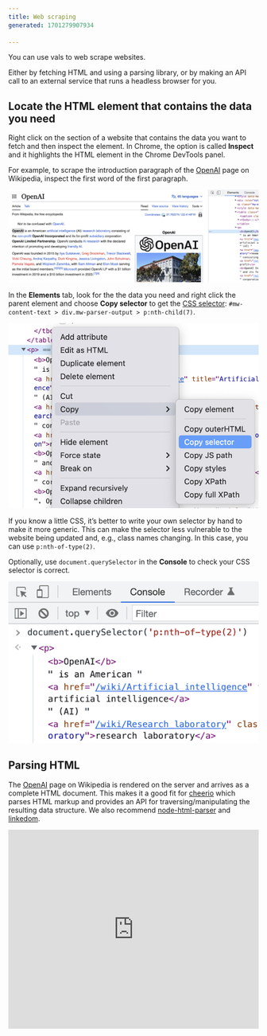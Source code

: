 ```yaml
---
title: Web scraping
generated: 1701279907934

---
```


You can use vals to web scrape websites.

Either by fetching HTML and using a parsing library, or by making an API call to an external service that runs a headless browser for you.

## Locate the HTML element that contains the data you need

Right click on the section of a website that contains the data you want to fetch and then inspect the element. In Chrome, the option is called **Inspect** and it highlights the HTML element in the Chrome DevTools panel.

For example, to scrape the introduction paragraph of the [OpenAI](https://en.wikipedia.org/wiki/OpenAI) page on Wikipedia, inspect the first word of the first paragraph.

![Screenshot 2023-06-24 at 21.54.10.png](./web-scraping/screenshot_2023-06-24_at_215410.png)

In the **Elements** tab, look for the the data you need and right click the parent element and choose **Copy selector** to get the [CSS selector](https://developer.mozilla.org/en-US/docs/Web/CSS/CSS_Selectors): `#mw-content-text > div.mw-parser-output > p:nth-child(7)`.

![Screenshot 2023-06-25 at 08.15.00.png](./web-scraping/screenshot_2023-06-25_at_081500.png)

If you know a little CSS, it’s better to write your own selector by hand to make it more generic. This can make the selector less vulnerable to the website being updated and, e.g., class names changing. In this case, you can use `p:nth-of-type(2)`.

Optionally, use `document.querySelector` in the **Console** to check your CSS selector is correct.

![Screenshot 2023-06-25 at 09.36.35.png](./web-scraping/screenshot_2023-06-25_at_093635.png)

## Parsing HTML

The [OpenAI](https://en.wikipedia.org/wiki/OpenAI) page on Wikipedia is rendered on the server and arrives as a complete HTML document. This makes it a good fit for [cheerio](https://www.val.town/examples/packages/cheerio) which parses HTML markup and provides an API for traversing/manipulating the resulting data structure. We also recommend [node-html-parser](https://www.val.town/examples/packages/node-html-parser) and [linkedom](https://www.val.town/search?q=linkedom).

<div class="not-content">
  <iframe src="https://www.val.town/embed/vtdocs.webscrapeWikipediaIntro" width="100%" frameborder="no" style="height: 400px;">
    &#x20;
  </iframe>
</div>
